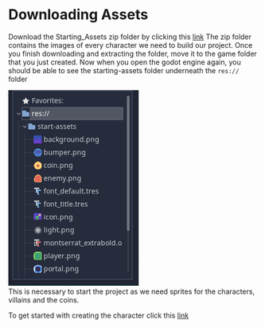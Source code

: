 # Downloading Assets
Download the Starting_Assets zip folder by clicking this [link](Starting_Assets.zip)
The zip folder contains the images of every character we need to build our project.
Once you finish downloading and extracting the folder, move it to the game folder that you just created.
Now when you open the godot engine again, you should be able to see the starting-assets folder underneath the ```res://``` folder

![gamepage](Images/res.png)
<br>
This is necessary to start the project as we need sprites for the characters, villains and the coins.

To get started with creating the character click this [link](Character1.md)
